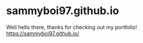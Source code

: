 # sammyboi97.github.io

Well hello there, thanks for checking out my portfolio!
https://sammyboi97.github.io/
